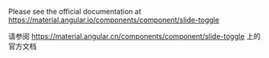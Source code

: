 Please see the official documentation at <https://material.angular.io/components/component/slide-toggle>

请参阅 <https://material.angular.cn/components/component/slide-toggle> 上的官方文档
